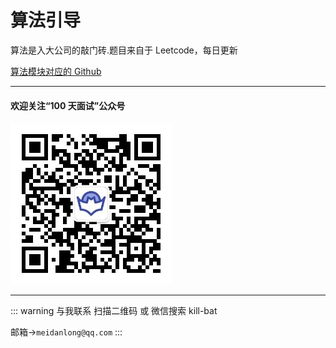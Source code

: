 # 算法引导

算法是入大公司的敲门砖.题目来自于 Leetcode，每日更新

[算法模块对应的 Github](https://github.com/Meidanlong/LeetCode)

---

#### 欢迎关注“100 天面试”公众号

![二维码](../.vuepress/public/erweima.jpg)

---

::: warning 与我联系
扫描二维码 或 微信搜索 kill-bat

邮箱->`meidanlong@qq.com`
:::
